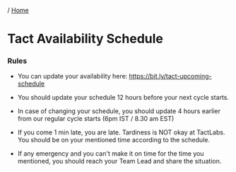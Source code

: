 / [Home](index.md)

# Tact Availability Schedule


### Rules 
- You can update your availability here: https://bit.ly/tact-upcoming-schedule

- You should update your schedule 12 hours before your next cycle starts.

- In case of changing your schedule, you should update 4 hours earlier from our regular cycle starts (6pm IST / 8.30 am EST)

- If you come 1 min late, you are late. Tardiness is NOT okay at TactLabs. You should be on your mentioned time according to the schedule. 

- If any emergency and you can't make it on time for the time you mentioned, you should reach your Team Lead and share the situation.



